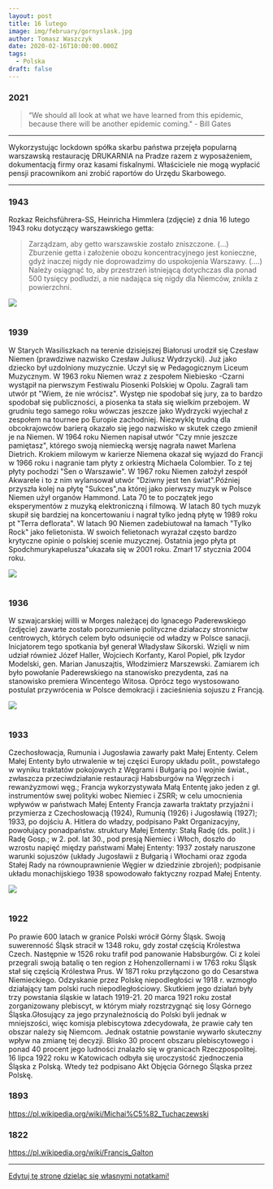 ```yaml
---
layout: post
title: 16 lutego
image: img/february/gornyslask.jpg
author: Tomasz Waszczyk
date: 2020-02-16T10:00:00.000Z
tags:
  - Polska
draft: false
---
```


### 2021

> “We should all look at what we have learned from this epidemic, because there will be another epidemic coming." - Bill Gates

---

Wykorzystując lockdown spółka skarbu państwa przejęła popularną warszawską restaurację DRUKARNIA na Pradze razem z wyposażeniem, dokumentacją firmy oraz kasami fiskalnymi. Właściciele nie mogą wypłacić pensji pracownikom ani zrobić raportów do Urzędu Skarbowego.

---

### 1943

Rozkaz Reichsführera-SS, Heinricha Himmlera (zdjęcie) z dnia 16 lutego 1943 roku dotyczący warszawskiego getta:
>Zarządzam, aby getto warszawskie zostało zniszczone. (...) Zburzenie getta i założenie obozu koncentracyjnego jest konieczne, gdyż inaczej nigdy nie doprowadzimy do uspokojenia Warszawy. (....) Należy osiągnąć to, aby przestrzeń istniejącą dotychczas dla ponad 500 tysięcy podludzi, a nie nadająca się nigdy dla Niemców, znikła z powierzchni.

<img src="./img/february/himmler.jpg"/><br><br>

### 1939

W Starych Wasiliszkach na terenie dzisiejszej Białorusi urodził się Czesław Niemen (prawdziwe nazwisko Czesław Juliusz Wydrzycki).
Już jako dziecko był uzdolniony muzycznie. Uczył się w Pedagogicznym Liceum Muzycznym.
W 1963 roku Niemen wraz z zespołem Niebiesko -Czarni wystąpił na pierwszym Festiwalu Piosenki Polskiej w Opolu. Zagrali tam utwór pt "Wiem, że nie wrócisz". Występ nie spodobał się jury, za to bardzo spodobał się publiczności, a piosenka ta stała się wielkim przebojem. W grudniu tego samego roku wówczas jeszcze jako Wydrzycki wyjechał z zespołem na tournee po Europie zachodniej. Niezwyklę trudną dla obcokrajowców barierą okazało się jego nazwisko w skutek czego zmienił je na Niemen.
W 1964 roku Niemen napisał utwór "Czy mnie jeszcze pamiętasz", którego swoją niemiecką wersję nagrała nawet Marlena Dietrich.
Krokiem milowym w karierze Niemena okazał się wyjazd do Francji w 1966 roku i nagranie tam płyty z orkiestrą Michaela Colombier. To z tej płyty pochodzi "Sen o Warszawie".
W 1967 roku Niemen założył zespół Akwarele i to z nim wylansował utwór "Dziwny jest ten świat".Później przyszła kolej na płytę "Sukces",na której jako pierwszy muzyk w Polsce Niemen użył organów Hammond.
Lata 70 te to początek jego eksperymentów z muzyką elektroniczną i filmową. W latach 80 tych muzyk skupił się bardziej na koncertowaniu i nagrał tylko jedną płytę w 1989 roku pt "Terra deflorata". W latach 90 Niemen zadebiutował na łamach "Tylko Rock" jako felietonista. W swoich felietonach wyrażał często bardzo krytyczne opinie o polskiej scenie muzycznej.
Ostatnia jego płyta pt Spodchmurykapelusza"ukazała się w 2001 roku. Zmarł 17 stycznia 2004 roku.

<img src="./img/february/wydrzycki.jpg"/><br><br>

### 1936

W szwajcarskiej willli w Morges należącej do Ignacego Paderewskiego (zdjęcie) zawarte zostało porozumienie polityczne działaczy stronnictw centrowych, których celem było odsunięcie od władzy w Polsce sanacji. Inicjatorem tego spotkania był generał Władysław Sikorski. Wzięli w nim udział również Józef Haller, Wojciech Korfanty, Karol Popiel, płk Izydor Modelski, gen. Marian Januszajtis, Włodzimierz Marszewski.
Zamiarem ich było powołanie Paderewskiego na stanowisko prezydenta, zaś na stanowisko premiera Wincentego Witosa. Oprócz tego wystosowano postulat przywrócenia w Polsce demokracji i zacieśnienia sojuszu z Francją.

<img src="./img/february/paderewski.jpg"/><br><br>

### 1933

Czechosłowacja, Rumunia i Jugosławia zawarły pakt Małej Ententy.
Celem Małej Ententy było utrwalenie w tej części Europy układu polit., powstałego w wyniku traktatów pokojowych z Węgrami i Bułgarią po I wojnie świat., zwłaszcza przeciwdziałanie restauracji Habsburgów na Węgrzech i rewanżyzmowi węg.; Francja wykorzystywała Małą Ententę jako jeden z gł. instrumentów swej polityki wobec Niemiec i ZSRR; w celu umocnienia wpływów w państwach Małej Ententy Francja zawarła traktaty przyjaźni i przymierza z Czechosłowacją (1924), Rumunią (1926) i Jugosławią (1927); 1933, po dojściu A. Hitlera do władzy, podpisano Pakt Organizacyjny, powołujący ponadpaństw. struktury Małej Ententy: Stałą Radę (ds. polit.) i Radę Gosp.; w 2. poł. lat 30., pod presją Niemiec i Włoch, doszło do wzrostu napięć między państwami Małej Ententy: 1937 zostały naruszone warunki sojuszów (układy Jugosławii z Bułgarią i Włochami oraz zgoda Stałej Rady na równouprawnienie Węgier w dziedzinie zbrojeń); podpisanie układu monachijskiego 1938 spowodowało faktyczny rozpad Małej Ententy.

<img src="./img/february/malaententa.jpg"><br><br>

### 1922

Po prawie 600 latach w granice Polski wrócił Górny Śląsk. Swoją suwerenność Śląsk stracił w 1348 roku, gdy został częścią Królestwa Czech. Następnie w 1526 roku trafił pod panowanie Habsburgów. Ci z kolei przegrali swoją batalię o ten region z Hohenzollernami i w 1763 roku Śląsk stał się częścią Królestwa Prus. W 1871 roku przyłączono go do Cesarstwa Niemieckiego.
Odzyskanie przez Polskę niepodległości w 1918 r. wzmogło działający tam polski ruch niepodległościowy. Skutkiem jego działań były trzy powstania śląskie w latach 1919-21.
20 marca 1921 roku został zorganizowany plebiscyt, w którym miały rozstrzygnąć się losy Górnego Śląska.Głosujący za jego przynależnością do Polski byli jednak w mniejszości, więc komisja plebiscytowa zdecydowała, że prawie cały ten obszar należy się Niemcom. Jednak ostatnie powstanie wywarło skuteczny wpływ na zmianę tej decyzji. Blisko 30 procent obszaru plebiscytowego i ponad 40 procent jego ludności znalazło się w granicach Rzeczpospolitej.
16 lipca 1922 roku w Katowicach odbyła się uroczystość zjednoczenia Śląska z Polską. Wtedy też podpisano Akt Objęcia Górnego Śląska przez Polskę.

### 1893

https://pl.wikipedia.org/wiki/Michai%C5%82_Tuchaczewski

### 1822

https://pl.wikipedia.org/wiki/Francis_Galton

---

<a href="https://github.com/TomaszWaszczyk/historia.waszczyk.com/edit/master/src/content/february-16.md" target="_blank">Edytuj tę stronę dzieląc się własnymi notatkami!</a>
